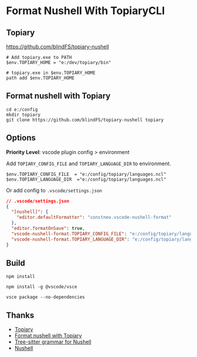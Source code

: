 # Format Nushell With TopiaryCLI

## Topiary

https://github.com/blindFS/topiary-nushell

```shell
# Add topiary.exe to PATH
$env.TOPIARY_HOME = "e:/dev/topiary/bin"

# topiary.exe in $env.TOPIARY_HOME
path add $env.TOPIARY_HOME
```

## Format nushell with Topiary

```shell
cd e:/config
mkdir topiary
git clone https://github.com/blindFS/topiary-nushell topiary
```

## Options

**Priority Level**: vscode plugin config > environment

Add `TOPIARY_CONFIG_FILE` and `TOPIARY_LANGUAGE_DIR` to environment.

```shell
$env.TOPIARY_CONFIG_FILE  = "e:/config/topiary/languages.ncl"
$env.TOPIARY_LANGUAGE_DIR  ="e:/config/topiary/languages.ncl"
```

Or add config to `.vscode/settings.json`

```json
// .vscode/settings.json
{
  "[nushell]": {
    "editor.defaultFormatter": "constneo.vscode-nushell-format"
  },
  "editor.formatOnSave": true,
  "vscode-nushell-format.TOPIARY_CONFIG_FILE": "e:/config/topiary/languages.ncl",
  "vscode-nushell-format.TOPIARY_LANGUAGE_DIR": "e:/config/topiary/languages"
}
```

## Build

```shell
npm install

npm install -g @vscode/vsce

vsce package --no-dependencies
```

## Thanks

- [Topiary](https://github.com/tweag/topiary)
- [Format nushell with Topiary](https://github.com/blindFS/topiary-nushell)
- [Tree-sitter grammar for Nushell](https://github.com/nushell/tree-sitter-nu)
- [Nushell](https://github.com/nushell/nushell)
